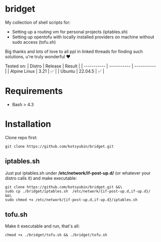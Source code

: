 # bridget
My collection of shell scripts for:
- Setting up a routing vm for personal projects (iptables.sh)
- Setting up opentofu with locally installed providers on machine without sudo access (tofu.sh)

Big thanks and lots of love to all ppl in linked threads for finding such solutions, u're truly wonderful ❤️

Tested on:
| Distro | Release | Result |
| ----------- | ----------- | ----------- |
| Alpine Linux | 3.21 | ✅ |
| Ubuntu | 22.04.5 | ✅ |
# Requirements
- Bash > 4.3
# Installation
Clone repo first:
```
git clone https://github.com/kotsyubin/bridget.git
``` 
## iptables.sh
Just put iptables.sh under **/etc/network/if-post-up.d/** (or whatever your distro calls it) and make executable:
```
git clone https://github.com/kotsyubin/bridget.git &&\
sudo cp ./bridget/iptables.sh  /etc/network/{if-post-up.d,if-up.d}/ &&\
sudo chmod +x /etc/network/{if-post-up.d,if-up.d}/iptables.sh
```
## tofu.sh
Make it executable and run, that's all:
```
chmod +x ./bridget/tofu.sh && ./bridget/tofu.sh
```
